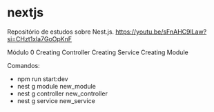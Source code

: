 # nextjs

Repositório de estudos sobre Nest.js.
https://youtu.be/sFnAHC9lLaw?si=CHzt1xla7GoOpKnF

Módulo 0 
Creating Controller
Creating Service
Creating Module

Comandos:
- npm run start:dev
- nest g module new_module
- nest g controller new_controller
- nest g service new_service